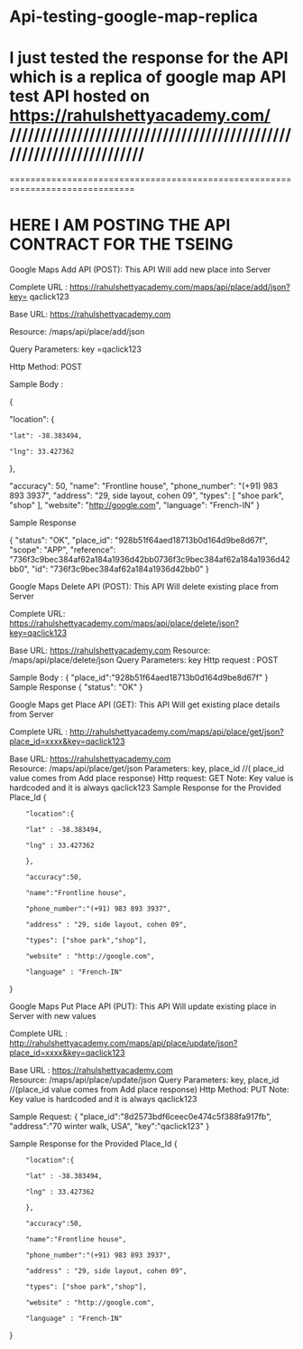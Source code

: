# Api-testing-google-map-replica
I just tested the response for the API which is a replica of google map API 
test API hosted on https://rahulshettyacademy.com/
////////////////////////////////////////////////////////////////////
==============================================================================
==============================================================================

HERE I AM POSTING THE API CONTRACT FOR THE TSEING 
=====================================================

Google Maps Add API (POST):
This API Will add new place into Server
 
Complete URL : https://rahulshettyacademy.com/maps/api/place/add/json?key= qaclick123

 
Base URL:  https://rahulshettyacademy.com  

Resource: /maps/api/place/add/json

Query Parameters: key =qaclick123

Http Method: POST

Sample Body :

{

  "location": {
  
    "lat": -38.383494,
    
    "lng": 33.427362
    
  },
  
  "accuracy": 50,
  "name": "Frontline house",
  "phone_number": "(+91) 983 893 3937",
  "address": "29, side layout, cohen 09",
  "types": [
    "shoe park",
    "shop"
  ],
  "website": "http://google.com",
  "language": "French-IN"
}
 
Sample Response
 
{
    "status": "OK",
    "place_id": "928b51f64aed18713b0d164d9be8d67f",
    "scope": "APP",
    "reference": "736f3c9bec384af62a184a1936d42bb0736f3c9bec384af62a184a1936d42bb0",
    "id": "736f3c9bec384af62a184a1936d42bb0"
}
 
 
 

Google Maps Delete API (POST):
This API Will delete existing place from Server
 
Complete URL: https://rahulshettyacademy.com/maps/api/place/delete/json?key=qaclick123
 
Base URL: https://rahulshettyacademy.com
Resource: /maps/api/place/delete/json
Query Parameters: key
Http request : POST
 
Sample Body :
{
    "place_id":"928b51f64aed18713b0d164d9be8d67f"
}
 Sample Response
{
    "status": "OK"
}
 
 
 
Google Maps get Place  API   (GET):
This API Will get existing place details from Server
 
 
Complete URL : http://rahulshettyacademy.com/maps/api/place/get/json?place_id=xxxx&key=qaclick123
 
Base URL:  https://rahulshettyacademy.com	  	
Resource: /maps/api/place/get/json
Parameters: key,  place_id  //( place_id  value comes from Add place response)
Http request: GET
Note: Key value is hardcoded and it is always qaclick123
Sample Response for the Provided Place_Id
{
 
    	"location":{
 
    	"lat" : -38.383494,
 
    	"lng" : 33.427362
 
    	},
 
    	"accuracy":50,
 
    	"name":"Frontline house",
 
    	"phone_number":"(+91) 983 893 3937",
 
    	"address" : "29, side layout, cohen 09",
 
    	"types": ["shoe park","shop"],
 
    	"website" : "http://google.com",
 
    	"language" : "French-IN"
 
}
 
 
Google Maps Put Place API  (PUT):
This API Will update existing place in Server with new values
 
Complete URL : http://rahulshettyacademy.com/maps/api/place/update/json?place_id=xxxx&key=qaclick123
 
Base URL :  https://rahulshettyacademy.com	 	
Resource: /maps/api/place/update/json
Query Parameters: key, place_id //(place_id  value comes from Add place response)
Http Method: PUT
Note: Key value is hardcoded and it is always qaclick123
 
 
Sample Request:
{
"place_id":"8d2573bdf6ceec0e474c5f388fa917fb",
"address":"70 winter walk, USA",
"key":"qaclick123"
}
 
 
Sample Response for the Provided Place_Id
{
 
    	"location":{
 
    	"lat" : -38.383494,
 
    	"lng" : 33.427362
 
    	},
 
    	"accuracy":50,
 
    	"name":"Frontline house",
 
    	"phone_number":"(+91) 983 893 3937",
 
    	"address" : "29, side layout, cohen 09",
 
    	"types": ["shoe park","shop"],
 
    	"website" : "http://google.com",
 
    	"language" : "French-IN"
 
}
 
 
 
 
 
 
 


